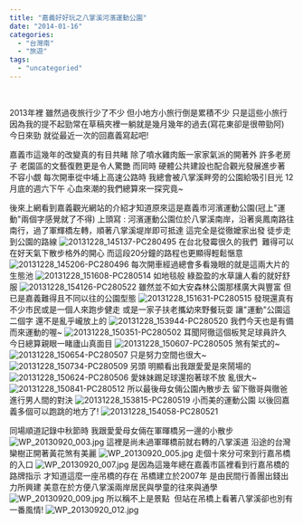 ```yaml
---
title: "嘉義好好玩之八掌溪河濱運動公園"
date: "2014-01-16"
categories: 
  - "台灣南"
  - "旅遊"
tags: 
  - "uncategoried"
---
```


 

2013年裡 雖然過夜旅行少了不少 但小地方小旅行倒是累積不少 只是這些小旅行 因為我的提不起勁常在草稿夾裡一躺就是幾月幾年的過去(寫花東卻是很帶勁阿) 今日來勁 就從最近一次的回嘉義寫起吧!

嘉義市這幾年的改變真的有目共睹 除了噴水雞肉飯一家家氣派的開著外 許多老房子 老園區的文藝復甦更是令人驚艷 而同時 硬體公共建設也配合觀光發展進步著 不容小覷 每次開車從中埔上高速公路時 我總會被八掌溪畔旁的公園給吸引目光 12月底的週六下午 心血來潮的我們總算來一探究竟~

後來上網看到嘉義觀光網站的介紹才知道原來這是嘉義市河濱運動公園(冠上"運動"兩個字感覺就了不得) 上頭寫 : 河濱運動公園位於八掌溪南岸，沿著吳鳳南路往南行，過了軍輝橋左轉，順著八掌溪堤岸即可抵達 這完全是從徹嬤家出發 徒步走到公園的路線  ![20131228_145137-PC280495](images/11699625186_ecc5075c1c.jpg) 在台北發霉很久的我們  難得可以在好天氣下散步格外的開心 而這段20分鐘的路程也更顯得輕鬆愜意 ![20131228_145206-PC280496](images/11699624866_aae27df638.jpg) 每次開車經過總會多看幾眼的就是這兩大片的生態池 ![20131228_151608-PC280514](images/11699230454_9f5371e2f5.jpg) 如地毯般 綠盈盈的水草讓人看的就好舒服 ![20131228_154126-PC280522](images/11699613096_466936848b.jpg) 雖然並不如大安森林公園那樣廣大與豐富 但已是嘉義難得且不同以往的公園型態 ![20131228_151631-PC280515](images/11699616326_2141f03634.jpg) 發現還真有不少市民或是一個人來跑步健走 或是一家子扶老攜幼來野餐玩耍 讓"運動"公園這二個字 還不是亂乎巄放上的 ![20131228_153944-PC280520](images/11699228024_04960ee3b5.jpg) 我們今天也是有備而來運動的喔~ ![20131228_150351-PC280502](images/11698863895_6640990d9c.jpg) 耳聞阿徹這個板凳足球員許久 今日總算親眼一睹廬山真面目 ![20131228_150607-PC280505](images/11699620746_8e576ba0b4.jpg) 煞有架式的~ ![20131228_150654-PC280507](images/11699104033_d31a8ed271.jpg) 只是努力空間也很大~ ![20131228_150734-PC280509](images/11698858735_1a8e082f7f.jpg) 另頭 明顯看出我跟愛愛是來鬧場的 ![20131228_150624-PC280506](images/11698860405_88c296fb96.jpg) 愛妹妹踢足球還抱著球不放 亂很大~ ![20131228_150841-PC280512](images/11698857295_3accf5941e.jpg) 所以最後母女倆公園內散步去 留下徹哥與徹爸進行男人間的對決 ![20131228_153815-PC280519](images/11699228924_b574fa57c6.jpg) 小而美的運動公園 以後回嘉義多個可以跑跳的地方了! ![20131228_154058-PC280521](images/11698853515_6a5412c98f.jpg) 

同場順道記錄中秋節時 我跟愛愛母女倆在軍暉橋另一邊的小散步 ![WP_20130920_003.jpg](images/9924464095_630dca56be.jpg) 這裡是尚未過軍暉橋前就右轉的八掌溪道 沿途的台灣欒樹正開著黃花煞有美麗 ![WP_20130920_005.jpg](images/9924534664_69a2dc33fb.jpg) 走個十來分可來到行嘉吊橋的入口 ![WP_20130920_007.jpg](images/9924637143_cc61bcbacd.jpg) 是因為這幾年總在嘉義市區裡看到行嘉吊橋的路牌指示 才知道這麼一座吊橋的存在 吊橋建立於2007年 是由民間行善團出錢出力所興建 美意在於方便八掌溪兩岸居民與學童的往來與通學 ![WP_20130920_009.jpg](images/9924637693_3778676202.jpg) 所以稱不上是景點  但站在吊橋上看著八掌溪卻也別有一番風情! ![WP_20130920_012.jpg](images/9924537874_2df066b3e8.jpg)
